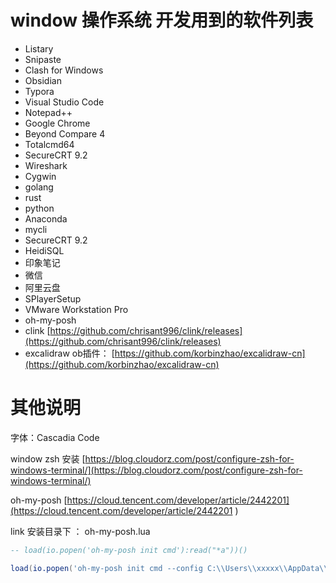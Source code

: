 
# window 操作系统 开发用到的软件列表

- Listary
- Snipaste
- Clash for Windows
- Obsidian
- Typora
- Visual Studio Code
- Notepad++
- Google Chrome
- Beyond Compare 4
- Totalcmd64
- SecureCRT 9.2
- Wireshark
- Cygwin
- golang
- rust
- python
- Anaconda
- mycli
- SecureCRT 9.2
- HeidiSQL
- 印象笔记
- 微信
- 阿里云盘
- SPlayerSetup
- VMware Workstation Pro
- oh-my-posh
- clink  [https://github.com/chrisant996/clink/releases](https://github.com/chrisant996/clink/releases)
- excalidraw ob插件： [https://github.com/korbinzhao/excalidraw-cn](https://github.com/korbinzhao/excalidraw-cn)

# 其他说明

字体：Cascadia Code

window zsh 安装 [https://blog.cloudorz.com/post/configure-zsh-for-windows-terminal/](https://blog.cloudorz.com/post/configure-zsh-for-windows-terminal/)

oh-my-posh [https://cloud.tencent.com/developer/article/2442201](https://cloud.tencent.com/developer/article/2442201 )

link 安装目录下 ： oh-my-posh.lua

```lua
-- load(io.popen('oh-my-posh init cmd'):read("*a"))()

load(io.popen('oh-my-posh init cmd --config C:\\Users\\xxxxx\\AppData\\Local\\Programs\\oh-my-posh\\themes\\probua.minimal.omp.json'):read("*a"))()
```
